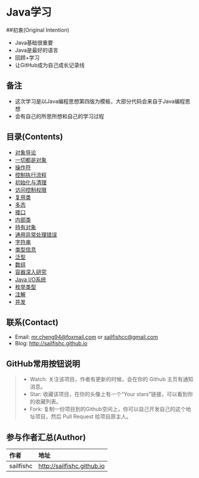# Java学习

##初衷(Original Intention)

- Java基础很重要
- Java是最好的语言
- 回顾+学习
- 让GitHub成为自己成长记录线

## 备注
- 这次学习是以Java编程思想第四版为模板，大部分代码会来自于Java编程思想
- 会有自己的所思所想和自己的学习过程


## 目录(Contents)
- [对象导论](对象导论.md)
- [一切都是对象](一切都是对象.md)
- [操作符](操作符.md)
- [控制执行流程](控制执行流程.md)
- [初始化与清理](初始化与清理.md)
- [访问控制权限](访问控制权限.md)
- [复用类](复用类.md)
- [多态](多态.md)
- [接口](接口.md)
- [内部类](内部类.md)
- [持有对象](持有对象.md)
- [通用异常处理错误](通用异常处理错误.md)
- [字符串](字符串.md)
- [类型信息](类型信息.md)
- [泛型](泛型.md)
- [数组](数组.md)
- [容器深入研究](容器深入研究.md)
- [Java I/O系统](IO.md)
- [枚举类型](枚举类型.md)
- [注解](注解.md)
- [并发](并发.md)

## 联系(Contact)

- Email: mr.cheng94@foxmail.com or sailfishcc@gmail.com
- Blog: <http://sailfishc.github.io>

## GitHub常用按钮说明

> * Watch: 关注该项目，作者有更新的时候，会在你的 Github 主页有通知消息。
> * Star: 收藏该项目，在你的头像上有一个“Your stars”链接，可以看到你的收藏列表。
> * Fork: 复制一份项目到的Github空间上，你可以自己开发自己的这个地址项目，然后 Pull Request 给项目原主人。

## 参与作者汇总(Author)

|作者   |地址|
|:-----------|:----------|
|sailfishc|<http://sailfishc.github.io>|
